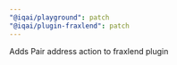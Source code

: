 ```yaml
---
"@iqai/playground": patch
"@iqai/plugin-fraxlend": patch
---
```


Adds Pair address action to fraxlend plugin
